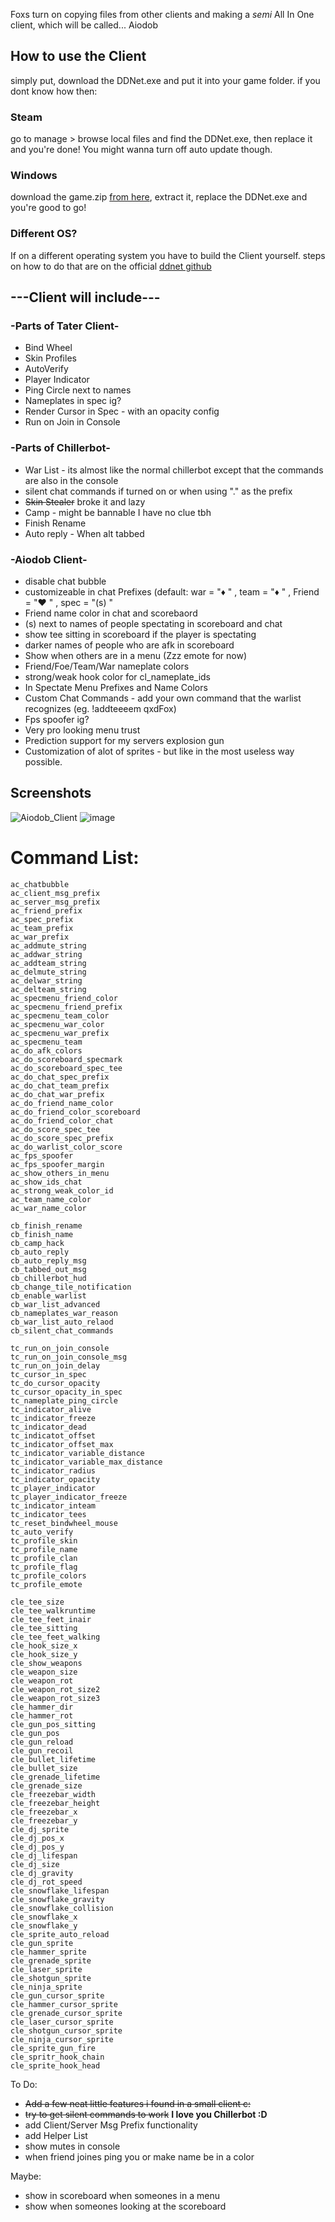 Foxs turn on copying files from other clients and making a *semi* All In One client, which will be called... Aiodob




## How to use the Client

simply put, download the DDNet.exe and put it into your game folder. if you dont know how then:

### Steam
go to manage > browse local files and find the DDNet.exe, then replace it and you're done! You might wanna turn off auto update though.
### Windows
download the game.zip [from here](https://ddnet.org/), extract it, replace the DDNet.exe and you're good to go!
### Different OS?
If on a different operating system you have to build the Client yourself.
steps on how to do that are on the official [ddnet github](https://github.com/ddnet/ddnet/)

## ---Client will include---

### -Parts of Tater Client-
- Bind Wheel
- Skin Profiles
- AutoVerify
- Player Indicator
- Ping Circle next to names
- Nameplates in spec ig?
- Render Cursor in Spec - with an opacity config
- Run on Join in Console

### -Parts of Chillerbot-
- War List - its almost like the normal chillerbot except that the commands are also in the console
- silent chat commands if turned on or when using "." as the prefix
- ~~Skin Stealer~~ broke it and lazy
- Camp - might be bannable I have no clue tbh
- Finish Rename
- Auto reply - When alt tabbed

### -Aiodob Client-
- disable chat bubble
- customizeable in chat Prefixes (default: war = "♦ " , team = "♦ " , Friend = "♥ " , spec = "(s) "
- Friend name color in chat and scorebaord
- (s) next to names of people spectating in scoreboard and chat
- show tee sitting in scoreboard if the player is spectating
- darker names of people who are afk in scoreboard
- Show when others are in a menu (Zzz emote for now)
- Friend/Foe/Team/War nameplate colors
- strong/weak hook color for cl_nameplate_ids
- In Spectate Menu Prefixes and Name Colors 
- Custom Chat Commands - add your own command that the warlist recognizes (eg. !addteeeem qxdFox)
- Fps spoofer ig?
- Very pro looking menu trust
- Prediction support for my servers explosion gun
- Customization of alot of sprites - but like in the most useless way possible.


## Screenshots

![Aiodob_Client](https://github.com/user-attachments/assets/41cffa14-79e4-4b1c-8ba6-016148e8fa78)
![image](https://github.com/user-attachments/assets/a48c68f6-8c62-4ad1-9bf9-61fa16bd16ea)


# Command List:
```
ac_chatbubble
ac_client_msg_prefix
ac_server_msg_prefix
ac_friend_prefix
ac_spec_prefix
ac_team_prefix
ac_war_prefix
ac_addmute_string
ac_addwar_string
ac_addteam_string
ac_delmute_string
ac_delwar_string
ac_delteam_string
ac_specmenu_friend_color
ac_specmenu_friend_prefix
ac_specmenu_team_color
ac_specmenu_war_color
ac_specmenu_war_prefix
ac_specmenu_team
ac_do_afk_colors
ac_do_scoreboard_specmark
ac_do_scoreboard_spec_tee
ac_do_chat_spec_prefix
ac_do_chat_team_prefix
ac_do_chat_war_prefix
ac_do_friend_name_color
ac_do_friend_color_scoreboard
ac_do_friend_color_chat
ac_do_score_spec_tee
ac_do_score_spec_prefix
ac_do_warlist_color_score
ac_fps_spoofer
ac_fps_spoofer_margin
ac_show_others_in_menu
ac_show_ids_chat
ac_strong_weak_color_id
ac_team_name_color
ac_war_name_color

cb_finish_rename
cb_finish_name
cb_camp_hack
cb_auto_reply
cb_auto_reply_msg
cb_tabbed_out_msg
cb_chillerbot_hud
cb_change_tile_notification
cb_enable_warlist
cb_war_list_advanced
cb_nameplates_war_reason
cb_war_list_auto_relaod
cb_silent_chat_commands

tc_run_on_join_console
tc_run_on_join_console_msg
tc_run_on_join_delay
tc_cursor_in_spec
tc_do_cursor_opacity
tc_cursor_opacity_in_spec
tc_nameplate_ping_circle
tc_indicator_alive
tc_indicator_freeze
tc_indicator_dead
tc_indicatot_offset
tc_indicator_offset_max
tc_indicator_variable_distance
tc_indicator_variable_max_distance
tc_indicator_radius
tc_indicator_opacity
tc_player_indicator
tc_player_indicator_freeze
tc_indicator_inteam
tc_indicator_tees
tc_reset_bindwheel_mouse
tc_auto_verify
tc_profile_skin
tc_profile_name
tc_profile_clan
tc_profile_flag
tc_profile_colors
tc_profile_emote

cle_tee_size
cle_tee_walkruntime
cle_tee_feet_inair
cle_tee_sitting
cle_tee_feet_walking
cle_hook_size_x
cle_hook_size_y
cle_show_weapons
cle_weapon_size
cle_weapon_rot
cle_weapon_rot_size2
cle_weapon_rot_size3
cle_hammer_dir
cle_hammer_rot
cle_gun_pos_sitting
cle_gun_pos
cle_gun_reload
cle_gun_recoil
cle_bullet_lifetime
cle_bullet_size
cle_grenade_lifetime
cle_grenade_size
cle_freezebar_width
cle_freezebar_height
cle_freezebar_x
cle_freezebar_y
cle_dj_sprite
cle_dj_pos_x
cle_dj_pos_y
cle_dj_lifespan
cle_dj_size
cle_dj_gravity
cle_dj_rot_speed
cle_snowflake_lifespan
cle_snowflake_gravity
cle_snowflake_collision
cle_snowflake_x
cle_snowflake_y
cle_sprite_auto_reload
cle_gun_sprite
cle_hammer_sprite
cle_grenade_sprite
cle_laser_sprite
cle_shotgun_sprite
cle_ninja_sprite
cle_gun_cursor_sprite
cle_hammer_cursor_sprite
cle_grenade_cursor_sprite
cle_laser_cursor_sprite
cle_shotgun_cursor_sprite
cle_ninja_cursor_sprite
cle_sprite_gun_fire
cle_spritr_hook_chain
cle_sprite_hook_head
```

To Do:
- ~~Add a few neat little features i found in a small client c:~~
- ~~try to get silent commands to     work~~ **I love you Chillerbot :D**
- add Client/Server Msg Prefix functionality
- add Helper List
- show mutes in console
- when friend joines ping you or make name be in a color

Maybe:

- show in scoreboard when someones in a menu
- show when someones looking at the scoreboard 
